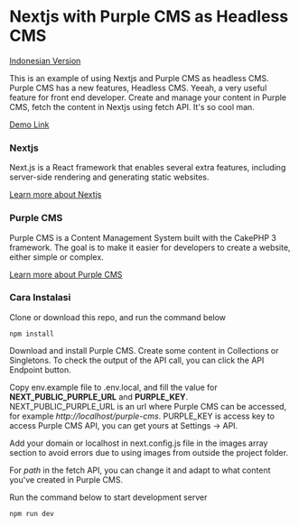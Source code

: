 # Nextjs with Purple CMS as Headless CMS

[Indonesian Version](README.id.md)

This is an example of using Nextjs and Purple CMS as headless CMS. Purple CMS has a new features, Headless CMS. Yeeah, a very useful feature for front end developer. Create and manage your content in Purple CMS, fetch the content in Nextjs using fetch API. It's so cool man.

[Demo Link]()

### Nextjs

Next.js is a React framework that enables several extra features, including server-side rendering and generating static websites. 

[Learn more about Nextjs](https://nextjs.org/)

### Purple CMS

Purple CMS is a Content Management System built with the CakePHP 3 framework. The goal is to make it easier for developers to create a website, either simple or complex.

[Learn more about Purple CMS](https://github.com/bayukurniawan30/purple-cms)

### Cara Instalasi

Clone or download this repo, and run the command below

```
npm install
```

Download and install Purple CMS. Create some content in Collections or Singletons. To check the output of the API call, you can click the API Endpoint button.

Copy env.example file to .env.local, and fill the value for **NEXT_PUBLIC_PURPLE_URL** and **PURPLE_KEY**. NEXT_PUBLIC_PURPLE_URL is an url where Purple CMS can be accessed, for example *http://localhost/purple-cms*. PURPLE_KEY is access key to access Purple CMS API, you can get yours at Settings → API.

Add your domain or localhost in next.config.js file in the images array section to avoid errors due to using images from outside the project folder.

For *path* in the fetch API, you can change it and adapt to what content you've created in Purple CMS.

Run the command below to start development server
```
npm run dev
```